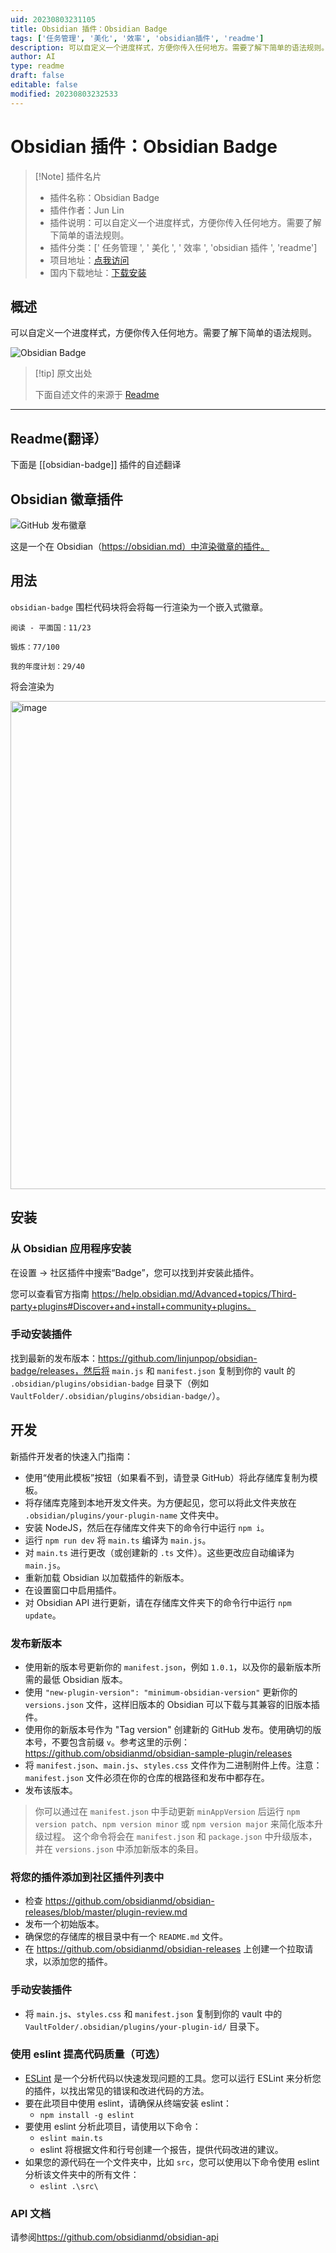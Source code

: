 ```yaml
---
uid: 20230803231105
title: Obsidian 插件：Obsidian Badge
tags: ['任务管理', '美化', '效率', 'obsidian插件', 'readme']
description: 可以自定义一个进度样式，方便你传入任何地方。需要了解下简单的语法规则。
author: AI
type: readme
draft: false
editable: false
modified: 20230803232533
---
```


# Obsidian 插件：Obsidian Badge

> [!Note] 插件名片
> - 插件名称：Obsidian Badge
> - 插件作者：Jun Lin
> - 插件说明：可以自定义一个进度样式，方便你传入任何地方。需要了解下简单的语法规则。
> - 插件分类：[' 任务管理 ', ' 美化 ', ' 效率 ', 'obsidian 插件 ', 'readme']
> - 项目地址：[点我访问](https://github.com/linjunpop/obsidian-badge)
> - 国内下载地址：[下载安装](https://pkmer.cn/products/plugin/pluginMarket/?obsidian-badge)

## 概述

可以自定义一个进度样式，方便你传入任何地方。需要了解下简单的语法规则。

![Obsidian Badge](https://cdn.pkmer.cn/covers/obsidian-badge.PNG!pkmer)

> [!tip] 原文出处
>
>下面自述文件的来源于 [Readme](https://ghproxy.net/https://raw.githubusercontent.com/linjunpop/obsidian-badge/master/README.md)
>

---

## Readme(翻译）

下面是 [[obsidian-badge]] 插件的自述翻译

## Obsidian 徽章插件

![GitHub 发布徽章](https://badgen.net/github/release/linjunpop/obsidian-badge)

这是一个在 Obsidian（<https://obsidian.md）中渲染徽章的插件。>

## 用法

`obsidian-badge` 围栏代码块将会将每一行渲染为一个嵌入式徽章。

```obsidian-badge
阅读 - 平面国：11/23

锻炼：77/100
```

```obsidian-badge
我的年度计划：29/40
```

将会渲染为

<img width="781" alt="image" src="https://user-images.githubusercontent.com/214616/164978149-e968feab-d43c-459f-9180-31ba6a8dce4e.png">

## 安装

### 从 Obsidian 应用程序安装

在设置 -> 社区插件中搜索“Badge”，您可以找到并安装此插件。

您可以查看官方指南 <https://help.obsidian.md/Advanced+topics/Third-party+plugins#Discover+and+install+community+plugins。>

### 手动安装插件

找到最新的发布版本：<https://github.com/linjunpop/obsidian-badge/releases，然后将> `main.js` 和 `manifest.json` 复制到你的 vault 的 `.obsidian/plugins/obsidian-badge` 目录下（例如 `VaultFolder/.obsidian/plugins/obsidian-badge/`）。

## 开发

新插件开发者的快速入门指南：

- 使用“使用此模板”按钮（如果看不到，请登录 GitHub）将此存储库复制为模板。
- 将存储库克隆到本地开发文件夹。为方便起见，您可以将此文件夹放在 `.obsidian/plugins/your-plugin-name` 文件夹中。
- 安装 NodeJS，然后在存储库文件夹下的命令行中运行 `npm i`。
- 运行 `npm run dev` 将 `main.ts` 编译为 `main.js`。
- 对 `main.ts` 进行更改（或创建新的 `.ts` 文件）。这些更改应自动编译为 `main.js`。
- 重新加载 Obsidian 以加载插件的新版本。
- 在设置窗口中启用插件。
- 对 Obsidian API 进行更新，请在存储库文件夹下的命令行中运行 `npm update`。

### 发布新版本

- 使用新的版本号更新你的 `manifest.json`，例如 `1.0.1`，以及你的最新版本所需的最低 Obsidian 版本。
- 使用 `"new-plugin-version": "minimum-obsidian-version"` 更新你的 `versions.json` 文件，这样旧版本的 Obsidian 可以下载与其兼容的旧版本插件。
- 使用你的新版本号作为 "Tag version" 创建新的 GitHub 发布。使用确切的版本号，不要包含前缀 `v`。参考这里的示例：<https://github.com/obsidianmd/obsidian-sample-plugin/releases>
- 将 `manifest.json`、`main.js`、`styles.css` 文件作为二进制附件上传。注意：`manifest.json` 文件必须在你的仓库的根路径和发布中都存在。
- 发布该版本。

> 你可以通过在 `manifest.json` 中手动更新 `minAppVersion` 后运行 `npm version patch`、`npm version minor` 或 `npm version major` 来简化版本升级过程。
> 这个命令将会在 `manifest.json` 和 `package.json` 中升级版本，并在 `versions.json` 中添加新版本的条目。

### 将您的插件添加到社区插件列表中

- 检查 <https://github.com/obsidianmd/obsidian-releases/blob/master/plugin-review.md>
- 发布一个初始版本。
- 确保您的存储库的根目录中有一个 `README.md` 文件。
- 在 <https://github.com/obsidianmd/obsidian-releases> 上创建一个拉取请求，以添加您的插件。

### 手动安装插件

- 将 `main.js`、`styles.css` 和 `manifest.json` 复制到你的 vault 中的 `VaultFolder/.obsidian/plugins/your-plugin-id/` 目录下。

### 使用 eslint 提高代码质量（可选）

- [ESLint](https://eslint.org/) 是一个分析代码以快速发现问题的工具。您可以运行 ESLint 来分析您的插件，以找出常见的错误和改进代码的方法。
- 要在此项目中使用 eslint，请确保从终端安装 eslint：
  - `npm install -g eslint`
- 要使用 eslint 分析此项目，请使用以下命令：
  - `eslint main.ts`
  - eslint 将根据文件和行号创建一个报告，提供代码改进的建议。
- 如果您的源代码在一个文件夹中，比如 `src`，您可以使用以下命令使用 eslint 分析该文件夹中的所有文件：
  - `eslint .\src\`

### API 文档

请参阅<https://github.com/obsidianmd/obsidian-api>
